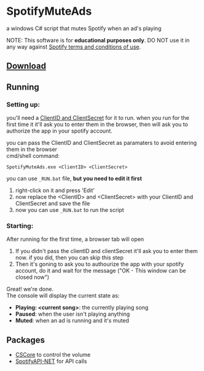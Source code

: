 # SpotifyMuteAds
a windows C# script that mutes Spotify when an ad's playing

NOTE: This software is for **educational purposes only**. DO NOT use it in any way against [Spotify terms and conditions of use](https://www.spotify.com/us/legal/end-user-agreement/).

## [Download](https://github.com/ElforL/SpotifyMuteAds/releases)

## Running
### Setting up:
you'll need a [ClientID and ClientSecret](https://developer.spotify.com/documentation/web-api/quick-start/#set-up-your-account) for it to run.
when you run for the first time it it'll ask you to enter them in the browser, then will ask you to authorize the app in your spotify account.

you can pass the ClientID and ClientSecret as paramaters to avoid entering them in the browser  
cmd/shell command:
```
SpotifyMuteAds.exe <ClientID> <ClientSecret>
```

you can use `_RUN.bat` file, **but you need to edit it first**
1. right-click on it and press 'Edit'
2. now replace the \<ClientID\> and \<ClientSecret\> with your ClientID and ClientSecret and save the file
3. now you can use `_RUN.bat` to run the script

### Starting:
After running for the first time, a browser tab will open  
  1. If you didn't pass the clientID and clientSecret it'll ask you to enter them now. if you did, then you can skip this step
  2. Then it's goning to ask you to authourize the app with your spotify account, do it and wait for the message ("OK - This window can be closed now")

Great! we're done.  
The console will display the current state as:
* **Playing: \<current song\>**: the currently playing song
* **Paused**: when the user isn't playing anything
* **Muted**: when an ad is running and it's muted

## Packages
* [CSCore](https://github.com/filoe/cscore) to control the volume
* [SpotifyAPI-NET](https://github.com/JohnnyCrazy/SpotifyAPI-NET) for API calls
